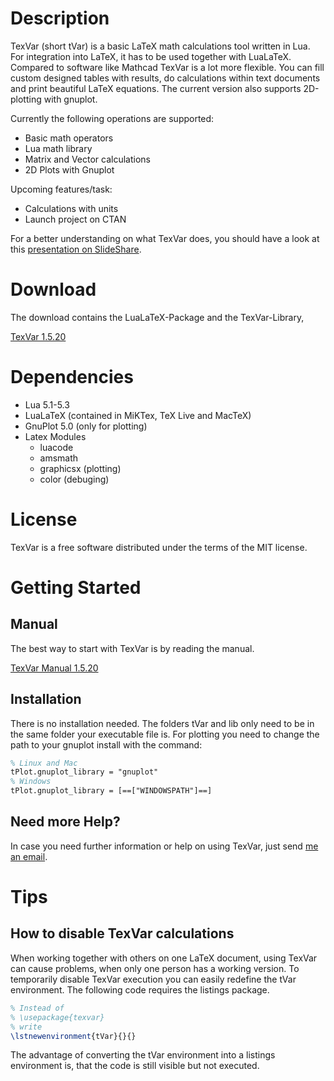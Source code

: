 # Description
TexVar (short tVar) is a basic LaTeX math calculations tool written in Lua. For
integration into LaTeX, it has to be used together with LuaLaTeX. Compared to
software like Mathcad TexVar is a lot more flexible. You can fill custom
designed tables with results, do calculations within text documents and print
beautiful LaTeX equations. The current version also supports 2D-plotting with
gnuplot.

Currently the following operations are supported:

* Basic math operators
* Lua math library
* Matrix and Vector calculations
* 2D Plots with Gnuplot

Upcoming features/task:

* Calculations with units
* Launch project on CTAN

For a better understanding on what TexVar does, you should have a look at this
[presentation on SlideShare](http://de.slideshare.net/Specht08/texvar-mathematical-calculations-in-latex-made-easy).

# Download
The download contains the LuaLaTeX-Package and the TexVar-Library,

[TexVar 1.5.20](https://gitlab.com/spech/TexVar/repository/archive.zip?ref=1.5.20)

# Dependencies
* Lua 5.1-5.3
* LuaLaTeX (contained in MiKTex, TeX Live and MacTeX)
* GnuPlot 5.0 (only for plotting) 
* Latex Modules
    * luacode
	* amsmath
	* graphicsx (plotting)
	* color (debuging)

# License
TexVar is a free software distributed under the terms of the MIT license.

# Getting Started

## Manual
The best way to start with TexVar is by reading the manual.

[TexVar Manual 1.5.20](https://gitlab.com/spech/TexVar-Manual/repository/archive.zip?ref=1.5.20)

## Installation
There is no installation needed. The folders tVar and lib only need to be in
the same folder your executable file is. For plotting you need to change the
path to your gnuplot install with the command: 

```latex
% Linux and Mac
tPlot.gnuplot_library = "gnuplot"
% Windows
tPlot.gnuplot_library = [==["WINDOWSPATH"]==]
```

## Need more Help?
In case you need further information or help on using TexVar, just send 
[me an email](mailto:sebastian.pech@me.com).

# Tips

## How to disable TexVar calculations
When working together with others on one LaTeX document, using TexVar can cause
problems, when only one person has a working version. To temporarily disable
TexVar execution you can easily redefine the tVar environment. The following
code requires the listings package.

```latex
% Instead of
% \usepackage{texvar}
% write
\lstnewenvironment{tVar}{}{}
```

The advantage of converting the tVar environment into a listings environment
is, that the code is still visible but not executed.
